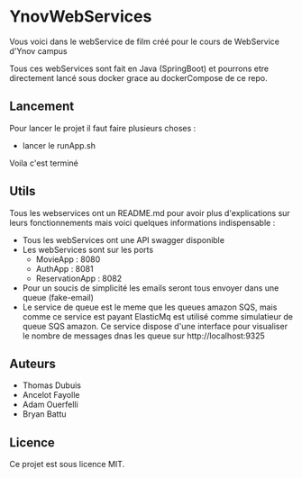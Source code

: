 # YnovWebServices

Vous voici dans le webService de film créé pour le cours de WebService d'Ynov campus

Tous ces webServices sont fait en Java (SpringBoot) et pourrons etre directement lancé sous docker grace au dockerCompose de ce repo.


## Lancement
Pour lancer le projet il faut faire plusieurs choses : 
- lancer le runApp.sh

Voila c'est terminé

## Utils

Tous les webservices ont un README.md pour avoir plus d'explications sur leurs fonctionnements mais voici quelques informations indispensable : 
- Tous les webServices ont une API swagger disponible 
- Les webServices sont sur les ports
    - MovieApp : 8080
    - AuthApp : 8081
    - ReservationApp : 8082
- Pour un soucis de simplicité les emails seront tous envoyer dans une queue (fake-email)
- Le service de queue est le meme que les queues amazon SQS, mais comme ce service est payant ElasticMq est utilisé comme simulatieur de queue SQS amazon. Ce service dispose d'une interface pour visualiser le nombre de messages dnas les queue sur http://localhost:9325

## Auteurs

- Thomas Dubuis
- Ancelot Fayolle
- Adam Ouerfelli
- Bryan Battu

## Licence

Ce projet est sous licence MIT.
